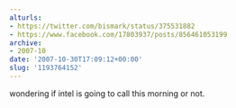 ```yaml
---
alturls:
- https://twitter.com/bismark/status/375531882
- https://www.facebook.com/17803937/posts/856461053199
archive:
- 2007-10
date: '2007-10-30T17:09:12+00:00'
slug: '1193764152'
---
```


wondering if intel is going to call this morning or not.

